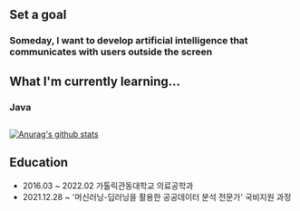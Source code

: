 ## Set a goal
### Someday, I want to develop artificial intelligence that communicates with users outside the screen
## What I'm currently learning...
### Java
##
 [![Anurag's github stats](https://github-readme-stats.vercel.app/api?username=WoojinJeonkr)](https://github.com/anuraghazra/github-readme-stats)
## Education
* 2016.03 ~ 2022.02 가톨릭관동대학교 의료공학과
* 2021.12.28 ~ '머신러닝-딥러닝을 활용한 공공데이터 분석 전문가' 국비지원 과정
